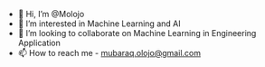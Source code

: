 - 👋 Hi, I’m @Molojo
- 👀 I’m interested in Machine Learning and AI
- 💞️ I’m looking to collaborate on Machine Learning in Engineering Application
- 📫 How to reach me - mubaraq.olojo@gmail.com

<!---
Molojo/Molojo is a ✨ special ✨ repository because its `README.md` (this file) appears on your GitHub profile.
You can click the Preview link to take a look at your changes.
--->

